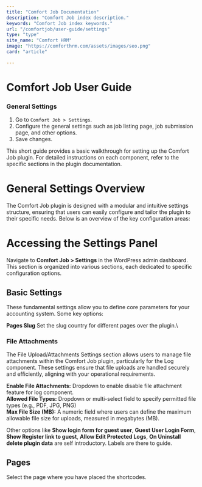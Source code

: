 ```yaml
---
title: "Comfort Job Documentation"
description: "Comfort Job index description."
keywords: "Comfort Job index keywords."
url: "/comfortjob/user-guide/settings"
type: "type"
site_name: "Comfort HRM"
image: "https://comforthrm.com/assets/images/seo.png"
card: "article"

---
```


# Comfort Job User Guide

### General Settings

1. Go to `Comfort Job > Settings`.
2. Configure the general settings such as job listing page, job submission page, and other options.
3. Save changes.

This short guide provides a basic walkthrough for setting up the Comfort Job plugin. For detailed instructions on each component, refer to the specific sections in the plugin documentation.

# General Settings Overview #
The Comfort Job plugin is designed with a modular and intuitive settings structure, ensuring that users can easily configure and tailor the plugin to their specific needs. Below is an overview of the key configuration areas:

# Accessing the Settings Panel #
Navigate to **Comfort Job > Settings** in the WordPress admin dashboard. This section is organized into various sections, each dedicated to specific configuration options.

## Basic Settings ##
These fundamental settings allow you to define core parameters for your accounting system. Some key options:

**Pages Slug** Set the slug country for different pages over the plugin.\

### File Attachments
The File Upload/Attachments Settings section allows users to manage file attachments within the Comfort Job plugin, particularly for the Log component. These settings ensure that file uploads are handled securely and efficiently, aligning with your operational requirements.

**Enable File Attachments:** Dropdown to enable disable file attachment feature for log component.\
**Allowed File Types:** Dropdown or multi-select field to specify permitted file types (e.g., PDF, JPG, PNG)\
**Max File Size (MB):** A numeric field where users can define the maximum allowable file size for uploads, measured in megabytes (MB).

Other options like **Show login form for guest user**, **Guest User Login Form**, **Show Register link to guest**, **Allow Edit Protected Logs**, **On Uninstall delete plugin data** are self introductory. Labels are there to guide.

## Pages ##
Select the page where you have placed the shortcodes.




